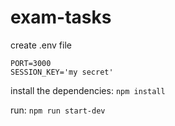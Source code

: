 # exam-tasks

create .env file 
```
PORT=3000
SESSION_KEY='my secret' 
```

install the dependencies: ```npm install ```

run: ```npm run start-dev```
